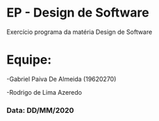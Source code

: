 # EP - Design de Software
 Exercício programa da matéria Design de Software

# Equipe: 
 -Gabriel Paiva De Almeida (19620270)
 
 -Rodrigo de Lima Azeredo
 
### Data: DD/MM/2020
